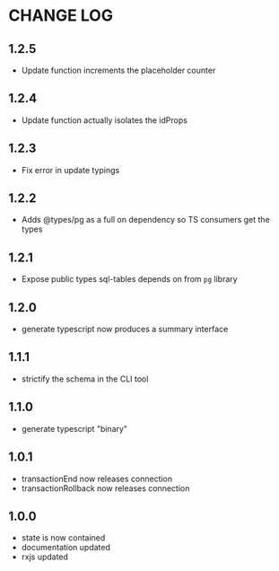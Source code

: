 # CHANGE LOG

## 1.2.5

- Update function increments the placeholder counter

## 1.2.4

- Update function actually isolates the idProps

## 1.2.3

- Fix error in update typings

## 1.2.2

- Adds @types/pg as a full on dependency so TS consumers get the types

## 1.2.1

- Expose public types sql-tables depends on from `pg` library

## 1.2.0

- generate typescript now produces a summary interface

## 1.1.1

- strictify the schema in the CLI tool

## 1.1.0

- generate typescript "binary"

## 1.0.1

- transactionEnd now releases connection
- transactionRollback now releases connection

## 1.0.0

- state is now contained
- documentation updated
- rxjs updated

